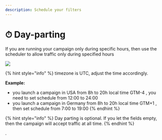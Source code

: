 ```yaml
---
description: Schedule your filters
---
```


# ⏱ Day-parting

If you are running your campaign only during specific hours, then use the scheduler to allow traffic only during specified hours

![](../../.gitbook/assets/cleanshot-2020-09-03-at-09.54.58-2x.png)

{% hint style="info" %}
timezone is UTC, adjust the time accordingly.

**Example:**

* you launch a campaign in USA from 8h to 20h local time GTM-4 , you need to set schedule from 12:00 to 24:00
* you launch a campaign in Germany from 8h to 20h local time GTM+1 , then set schedule from 7:00 to 19:00
{% endhint %}

{% hint style="info" %}
Day parting is optional. If you let the fields empty, then the campaign will accept traffic at all time.
{% endhint %}

.

